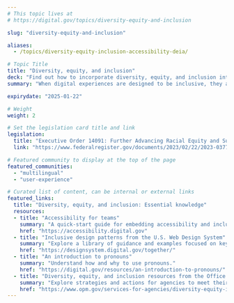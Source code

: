 ```yaml
---
# This topic lives at
# https://digital.gov/topics/diversity-equity-and-inclusion

slug: "diversity-equity-and-inclusion"

aliases:
  - /topics/diversity-equity-inclusion-accessibility-deia/

# Topic Title
title: "Diversity, equity, and inclusion"
deck: "Find out how to incorporate diversity, equity, and inclusion into digital experiences."
summary: "When digital experiences are designed to be inclusive, they are accessible to all — people with diverse abilities, people who speak different languages, and people from diverse cultural, ethnic, and economic backgrounds. Inclusion creates a better user experience for everyone."

expirydate: "2025-01-22"

# Weight
weight: 2

# Set the legislation card title and link
legislation:
  title: "Executive Order 14091: Further Advancing Racial Equity and Support for Underserved Communities Through the Federal Government"
  link: "https://www.federalregister.gov/documents/2023/02/22/2023-03779/further-advancing-racial-equity-and-support-for-underserved-communities-through-the-federal"

# Featured community to display at the top of the page
featured_communities:
  - "multilingual"
  - "user-experience"

# Curated list of content, can be internal or external links
featured_links:
  title: "Diversity, equity, and inclusion: Essential knowledge"
  resources:
  - title: "Accessibility for teams"
    summary: "A quick-start guide for embedding accessibility and inclusive design practices into your team’s workflow."
    href: "https://accessibility.digital.gov"
  - title: "Inclusive design patterns from the U.S. Web Design System"
    summary: "Explore a library of guidance and examples focused on key digital interactions that foster effective, inclusive, and equitable digital experiences."
    href: "https://designsystem.digital.gov/together/"
  - title: "An introduction to pronouns"
    summary: "Understand how and why to use pronouns."
    href: "https://digital.gov/resources/an-introduction-to-pronouns/"
  - title: "Diversity, equity, and inclusion resources from the Office of Personnel Management"
    summary: "Explore strategies and actions for agencies to meet their diversity, equity, and inclusion goals."
    href: "https://www.opm.gov/services-for-agencies/diversity-equity-inclusion-and-accessibility/"
---
```


